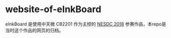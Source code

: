 # website-of-eInkBoard
eInkBoard 是使用中天微 CB2201 作为主控的 [NESDC 2018](www.socchina.net) 参赛作品，本repo是当时这个作品的网页的归档。
